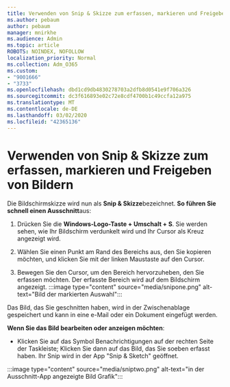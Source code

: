 ```yaml
---
title: Verwenden von Snip & Skizze zum erfassen, markieren und Freigeben von Bildern
ms.author: pebaum
author: pebaum
manager: mnirkhe
ms.audience: Admin
ms.topic: article
ROBOTS: NOINDEX, NOFOLLOW
localization_priority: Normal
ms.collection: Adm_O365
ms.custom:
- "9001666"
- "3733"
ms.openlocfilehash: dbd1cd9db4830278703a2dfb8d0541e9f706a326
ms.sourcegitcommit: dc3f616893e02c72e8cdf4700b1c49ccfa12a975
ms.translationtype: MT
ms.contentlocale: de-DE
ms.lasthandoff: 03/02/2020
ms.locfileid: "42365136"
---
```

# <a name="use-snip--sketch-to-capture-mark-up-and-share-images"></a>Verwenden von Snip & Skizze zum erfassen, markieren und Freigeben von Bildern

Die Bildschirmskizze wird nun als **Snip & Skizze**bezeichnet. **So führen Sie schnell einen Ausschnitt**aus:

1. Drücken Sie die **Windows-Logo-Taste + Umschalt + S**. Sie werden sehen, wie Ihr Bildschirm verdunkelt wird und Ihr Cursor als Kreuz angezeigt wird. 

2. Wählen Sie einen Punkt am Rand des Bereichs aus, den Sie kopieren möchten, und klicken Sie mit der linken Maustaste auf den Cursor. 

3. Bewegen Sie den Cursor, um den Bereich hervorzuheben, den Sie erfassen möchten. Der erfasste Bereich wird auf dem Bildschirm angezeigt.
:::image type="content" source="media/snipone.png" alt-text="Bild der markierten Auswahl":::

Das Bild, das Sie geschnitten haben, wird in der Zwischenablage gespeichert und kann in eine e-Mail oder ein Dokument eingefügt werden. 

**Wenn Sie das Bild bearbeiten oder anzeigen möchten**: 

- Klicken Sie auf das Symbol Benachrichtigungen auf der rechten Seite der Taskleiste; Klicken Sie dann auf das Bild, das Sie soeben erfasst haben. Ihr Snip wird in der App "Snip & Sketch" geöffnet.

:::image type="content" source="media/sniptwo.png" alt-text="in der Ausschnitt-App angezeigte Bild Grafik":::